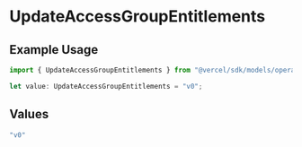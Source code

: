 # UpdateAccessGroupEntitlements

## Example Usage

```typescript
import { UpdateAccessGroupEntitlements } from "@vercel/sdk/models/operations/updateaccessgroup.js";

let value: UpdateAccessGroupEntitlements = "v0";
```

## Values

```typescript
"v0"
```